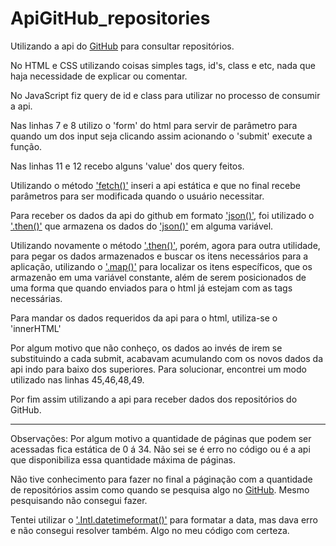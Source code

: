 # ApiGitHub_repositories
 
 Utilizando a api do <a href="https://docs.github.com/pt/search-github/searching-on-github/searching-for-repositories" target="_blank">GitHub</a> para consultar repositórios.

No HTML e CSS utilizando coisas simples tags, id's, class e etc, nada que haja necessidade de explicar ou comentar.

No JavaScript fiz query de id e class para utilizar no processo de consumir a api.

Nas linhas 7 e 8 utilizo o 'form' do html para servir de parâmetro para quando um dos input seja clicando assim acionando o 'submit' execute a função.

Nas linhas 11 e 12 recebo alguns 'value' dos query feitos.

Utilizando o método <a href="https://developer.mozilla.org/pt-BR/docs/Web/API/Fetch_API/Using_Fetch" target="_blank">'fetch()'</a> inseri a api estática e que no final recebe parâmetros para ser modificada quando o usuário necessitar.

Para receber os dados da api do github em formato <a href="https://www.w3schools.com/js/js_json.asp" target="_blank">'json()'</a>, foi utilizado o <a href="https://developer.mozilla.org/en-US/docs/Web/JavaScript/Reference/Global_Objects/Promise/then" target="_blank">'.then()'</a> que armazena os dados do <a href="https://www.w3schools.com/js/js_json.asp" target="_blank">'json()'</a> em alguma variável.

Utilizando novamente o método <a href="https://developer.mozilla.org/en-US/docs/Web/JavaScript/Reference/Global_Objects/Promise/then" target="_blank">'.then()'</a>, porém, agora para outra utilidade, para pegar os dados armazenados e buscar os itens necessários para a aplicação, utilizando o <a href="https://developer.mozilla.org/pt-BR/docs/Web/JavaScript/Reference/Global_Objects/Array/map" target="_blank">'.map()'</a> para localizar os itens específicos, que os armazenão em uma variável constante, além de serem posicionados de uma forma que quando enviados para o html já estejam com as tags necessárias.

Para mandar os dados requeridos da api para o html, utiliza-se o  'innerHTML'

Por algum motivo que não conheço, os dados ao invés de irem se substituindo a cada submit, acabavam acumulando com os novos dados da api indo para baixo dos superiores. Para solucionar, encontrei um modo utilizado nas linhas 45,46,48,49.

Por fim assim utilizando a api para receber dados dos repositórios do GitHub.

----------------------------------------------------------------------------------------------------
Observações:
Por algum motivo a quantidade de páginas que podem ser acessadas fica estática de 0 á 34. Não sei se é erro no código ou é a api que disponibiliza essa quantidade máxima de páginas.

Não tive conhecimento para fazer no final a páginação com a quantidade de repositórios assim como quando se pesquisa algo no <a href="https://github.com/search?q=node&ref=simplesearch" target="_blank">GitHub</a>. Mesmo pesquisando não consegui fazer.

Tentei utilizar o <a href="https://developer.mozilla.org/pt-BR/docs/Web/JavaScript/Reference/Global_Objects/Intl/DateTimeFormat" target="_blank">'.Intl.datetimeformat()'</a> para formatar a data, mas dava erro e não consegui resolver também. Algo no meu código com certeza.
